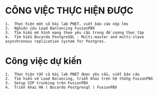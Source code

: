 # CÔNG VIỆC THỰC HIỆN ĐƯỢC

    1.  Thực hiện một số bài lab PNET, viết báo cáo nộp lms
    2.	Nghiên cứu Load Banlancing FusionPBX
    3.	Tìm hiểu mô hình mạng theo yêu cầu trong đề cương thực tập
    4.  Tìm hiểu Bucardo PostgreSQL - Multi-master and multi-slave asynchronous replication system for Postgres.
    
# Công việc dự kiến

    1.  Thực hiện tất cả bài lab PNET được yêu cầu, viết báo cáo
    2.  Tìm hiểu về Load Balancing, triển khai trên hệ thống FusionPBX 
    3.  Setup SIP trunking trên FusionPBX
    4.	Triển khai HA ( Bucardo Postgresql ) FusionPBX
